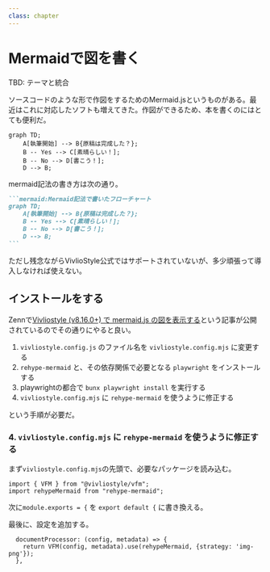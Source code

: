 ```yaml
---
class: chapter
---
```


# Mermaidで図を書く

TBD: テーマと統合

ソースコードのような形で作図をするためのMermaid.jsというものがある。最近はこれに対応したソフトも増えてきた。作図ができるため、本を書くのにはとても便利だ。

```mermaid:Mermaid記法で書いたフローチャート
graph TD;
    A[執筆開始] --> B{原稿は完成した？};
    B -- Yes --> C[素晴らしい！];
    B -- No --> D[書こう！];
    D --> B;
```

mermaid記法の書き方は次の通り。

````md
```mermaid:Mermaid記法で書いたフローチャート
graph TD;
    A[執筆開始] --> B{原稿は完成した？};
    B -- Yes --> C[素晴らしい！];
    B -- No --> D[書こう！];
    D --> B;
```
````

ただし残念ながらVivlioStyle公式ではサポートされていないが、多少頑張って導入しなければ使えない。

## インストールをする

Zennで[Vivliostyle (v8.16.0+) で mermaid.js の図を表示する](https://zenn.dev/mura_mi/articles/4f08cc99f19887)という記事が公開されているのでその通りにやると良い。

1. `vivliostyle.config.js` のファイル名を `vivliostyle.config.mjs` に変更する
2. `rehype-mermaid` と、その依存関係で必要となる `playwright` をインストールする
3. playwrightの都合で `bunx playwright install` を実行する
4. `vivliostyle.config.mjs` に `rehype-mermaid` を使うように修正する

という手順が必要だ。

### 4. `vivliostyle.config.mjs` に `rehype-mermaid` を使うように修正する

まず`vivliostyle.config.mjs`の先頭で、必要なパッケージを読み込む。

```js:必要なパッケージを読み込む
import { VFM } from "@vivliostyle/vfm";
import rehypeMermaid from "rehype-mermaid";
```

次に`module.exports = {` を `export default {` に書き換える。

最後に、設定を追加する。

```js:設定を追加する
  documentProcessor: (config, metadata) => {
    return VFM(config, metadata).use(rehypeMermaid, {strategy: 'img-png'});
  },
```

